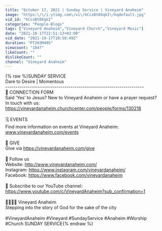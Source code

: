 ```yaml
---
title: "October 17, 2021 | Sunday Service | Vineyard Anaheim"
image: "https:\/\/i.ytimg.com\/vi\/hCcxBt0XqkI\/hqdefault.jpg"
vid_id: "hCcxBt0XqkI"
categories: "People-Blogs"
tags: ["Vineyard Anaheim","Vineyard Church","Vineyard Music"]
date: "2021-10-17T22:51:13+03:00"
vid_date: "2021-10-17T18:58:49Z"
duration: "PT2H3M40S"
viewcount: "1047"
likeCount: ""
dislikeCount: ""
channel: "Vineyard Anaheim"
---
```

{% raw %}SUNDAY SERVICE<br />Dare to Desire | Momentous<br />--------------------------------------------------------------------<br />💬 CONNECTION FORM <br />Said ‘Yes’ to Jesus? New to Vineyard Anaheim or have a prayer request? <br />In touch with us: <a rel="nofollow" target="blank" href="https://vineyardanaheim.churchcenter.com/people/forms/130218">https://vineyardanaheim.churchcenter.com/people/forms/130218</a> <br /> <br />🗓 EVENTS <br />Find more information on events at Vineyard Anaheim: www.vineyardanaheim.com/events<br /><br />🎁 GIVE <br />Give via <a rel="nofollow" target="blank" href="https://vineyardanaheim.com/give">https://vineyardanaheim.com/give</a><br /><br />📲 Follow us<br />Website: <a rel="nofollow" target="blank" href="http://www.vineyardanaheim.com/​">http://www.vineyardanaheim.com/​</a><br />Instagram: <a rel="nofollow" target="blank" href="https://www.instagram.com/vineyardanaheim/">https://www.instagram.com/vineyardanaheim/</a><br />Facebook: <a rel="nofollow" target="blank" href="https://www.facebook.com/vineyardanaheim">https://www.facebook.com/vineyardanaheim</a><br /><br />🔔 Subscribe to our YouTube channel:<br /><a rel="nofollow" target="blank" href="https://www.youtube.com/c/VineyardAnaheim?sub_confirmation=1">https://www.youtube.com/c/VineyardAnaheim?sub_confirmation=1</a><br /><br />👨‍👩‍👧‍👦 Vineyard Anaheim<br />Stepping into the story of God for the sake of the city<br /><br />#VineyardAnaheim #Vineyard #SundayService #Anaheim #Worship #Church SUNDAY SERVICE{% endraw %}
